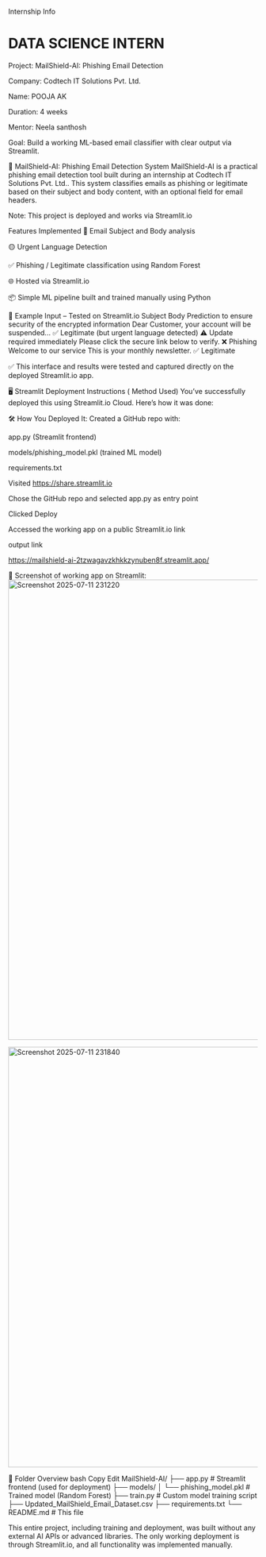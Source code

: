  Internship Info
 # DATA SCIENCE INTERN
 
 Project: MailShield-AI: Phishing Email Detection
 
 Company: Codtech IT Solutions Pvt. Ltd.
 
 Name: POOJA AK
 
 Duration: 4 weeks
 
 Mentor: Neela santhosh

 Goal: Build a working ML-based email classifier with clear output via Streamlit.


📧 MailShield-AI: Phishing Email Detection System
MailShield-AI is a practical phishing email detection tool built during an internship at Codtech IT Solutions Pvt. Ltd.. This system classifies emails as phishing or legitimate based on their subject and body content, with an optional field for email headers.

Note: This project is deployed and works  via Streamlit.io

 Features Implemented
📝 Email Subject and Body analysis

🟡 Urgent Language Detection

✅ Phishing / Legitimate classification using Random Forest

🌐 Hosted  via Streamlit.io

📦 Simple ML pipeline built and trained manually using Python



🧪 Example Input – Tested on Streamlit.io
Subject	Body	Prediction
to ensure security of the encrypted information	Dear Customer, your account will be suspended...	✅ Legitimate (but urgent language detected)
⚠️ Update required immediately	Please click the secure link below to verify.	❌ Phishing
Welcome to our service	This is your monthly newsletter.	✅ Legitimate

✅ This interface and results were tested and captured directly on the deployed Streamlit.io app.

🖥️ Streamlit Deployment Instructions ( Method Used)
You’ve successfully deployed this using Streamlit.io Cloud.
Here’s how it was done:

🛠 How You Deployed It:
Created a GitHub repo with:

app.py (Streamlit frontend)

models/phishing_model.pkl (trained ML model)

requirements.txt

Visited https://share.streamlit.io

Chose the GitHub repo and selected app.py as entry point

Clicked Deploy

Accessed the working app on a public Streamlit.io link

output link

https://mailshield-ai-2tzwagavzkhkkzynuben8f.streamlit.app/

📸 Screenshot of working app on Streamlit:
<img width="1733" height="927" alt="Screenshot 2025-07-11 231220" src="https://github.com/user-attachments/assets/cb1df6aa-c68d-4517-87f4-c8a84d54260e" />

<img width="1738" height="847" alt="Screenshot 2025-07-11 231840" src="https://github.com/user-attachments/assets/592aa4c7-8642-410e-b0b5-23ce42ca78a9" />




📂 Folder Overview
bash
Copy
Edit
MailShield-AI/
├── app.py                  # Streamlit frontend (used for deployment)
├── models/
│   └── phishing_model.pkl  # Trained model (Random Forest)
├── train.py                # Custom model training script
├── Updated_MailShield_Email_Dataset.csv
├── requirements.txt
└── README.md               # This file



This entire project, including training and deployment, was built without any external AI APIs or advanced libraries.
The only working deployment is through Streamlit.io, and all functionality was implemented manually.
